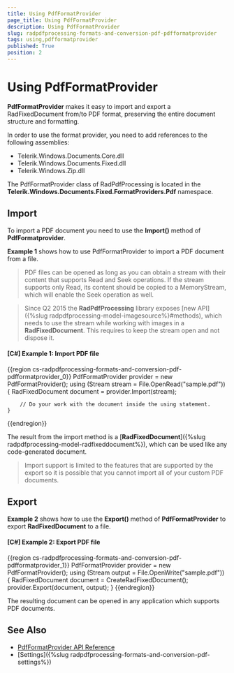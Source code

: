 ```yaml
---
title: Using PdfFormatProvider
page_title: Using PdfFormatProvider
description: Using PdfFormatProvider
slug: radpdfprocessing-formats-and-conversion-pdf-pdfformatprovider
tags: using,pdfformatprovider
published: True
position: 2
---
```


# Using PdfFormatProvider



__PdfFormatProvider__ makes it easy to import and export a RadFixedDocument from/to PDF format, preserving the entire document structure and formatting.
      

In order to use the format provider, you need to add references to the following assemblies:

* Telerik.Windows.Documents.Core.dll
* Telerik.Windows.Documents.Fixed.dll
* Telerik.Windows.Zip.dll
          
	  
The PdfFormatProvider class of RadPdfProcessing is located in the **Telerik.Windows.Documents.Fixed.FormatProviders.Pdf** namespace.

## Import

To import a PDF document you need to use the __Import()__ method of __PdfFormatprovider__.
        

__Example 1__ shows how to use PdfFormatProvider to import a PDF document from a file.

>PDF files can be opened as long as you can obtain a stream with their content that supports Read and Seek operations. If the stream supports only Read, its content should be copied to a MemoryStream, which will enable the Seek operation as well.
        
>Since Q2 2015 the __RadPdfProcessing__ library exposes [new API]({%slug radpdfprocessing-model-imagesource%}#methods), which needs to use the stream while working with images in a __RadFixedDocument__. This requires to keep the stream open and not dispose it.



#### __[C#] Example 1: Import PDF file__

{{region cs-radpdfprocessing-formats-and-conversion-pdf-pdfformatprovider_0}}
	PdfFormatProvider provider = new PdfFormatProvider();
	using (Stream stream = File.OpenRead("sample.pdf"))
	{
	    RadFixedDocument document = provider.Import(stream);
	
	    // Do your work with the document inside the using statement.
	}
{{endregion}}



The result from the import method is a [__RadFixedDocument__]({%slug radpdfprocessing-model-radfixeddocument%}), which can be used like any code-generated document.
        

>Import support is limited to the features that are supported by the export so it is possible that you cannot import all of your custom PDF documents.
          

## Export

__Example 2__ shows how to use the __Export()__ method of __PdfFormatProvider__ to export __RadFixedDocument__ to a file.
        

#### __[C#] Example 2: Export PDF file__

{{region cs-radpdfprocessing-formats-and-conversion-pdf-pdfformatprovider_1}}
	PdfFormatProvider provider = new PdfFormatProvider();
	using (Stream output = File.OpenWrite("sample.pdf"))
	{
	    RadFixedDocument document = CreateRadFixedDocument();
	    provider.Export(document, output);
	}
{{endregion}}



The resulting document can be opened in any application which supports PDF documents.
        
## See Also

* [PdfFormatProvider API Reference](http://docs.telerik.com/devtools/document-processing/api/html/T_Telerik_Windows_Documents_Fixed_FormatProviders_Pdf_PdfFormatProvider.htm)
* [Settings]({%slug radpdfprocessing-formats-and-conversion-pdf-settings%})
